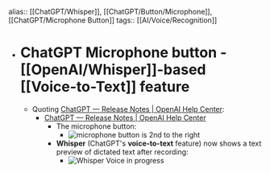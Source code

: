 alias:: [[ChatGPT/Whisper]], [[ChatGPT/Button/Microphone]], [[ChatGPT/Microphone Button]]
tags:: [[AI/Voice/Recognition]]

- # ChatGPT Microphone button - [[OpenAI/Whisper]]-based [[Voice-to-Text]] feature
	- Quoting [ChatGPT — Release Notes | OpenAI Help Center](https://help.openai.com/en/articles/6825453-chatgpt-release-notes):
		- [ChatGPT — Release Notes | OpenAI Help Center](https://help.openai.com/en/articles/6825453-chatgpt-release-notes)
			- The microphone button:
				- ![microphone button is 2nd to the right](https://downloads.intercomcdn.com/i/o/dgkjq2bp/1511581077/6da087e7b74a6ec288aafa38878e/image+%281%29.png?expires=1747461600&signature=0430012cd5566a7fb902d31554f2065c8a80873cdd9d780a42becb85654b93e5&req=dSUmF8x2nIFYXvMW3nq%2BgZFkQrb57iuBLv6qUzVs1PYEbK%2FO80QhVtR9zlc4%0AtKMLwOpnG6o0EEB03IuGmoBEjEE%3D%0A)
			- **Whisper** (ChatGPT's **voice-to-text** feature) now shows a text preview of dictated text after recording:
				- ![Whisper Voice in progress](https://downloads.intercomcdn.com/i/o/dgkjq2bp/1415538447/3b008fa78352bb419d072e749e83/image.png?expires=1747461600&signature=01709772cd3c8294c44f2c8e4d183d9c0f2bbb0eb0fd19e27c754f55e0b0d61f&req=dSQmE8x9lYVbXvMW3nq%2Bgfcc94eMVV9aSz36dq9YSZ%2BqEeV25B0kBOEuhv5b%0Ag9DH1zR1K%2Bsuk5qy8Q%2BObb3Z%2BCs%3D%0A)